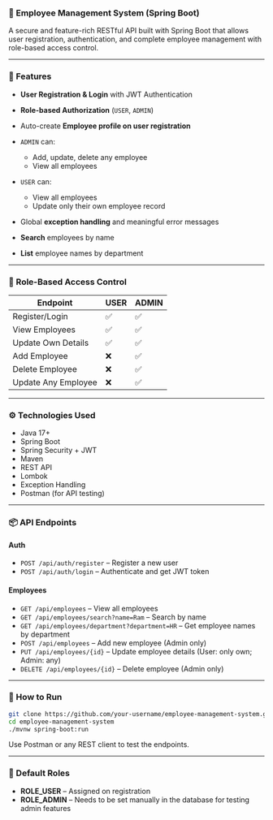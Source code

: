 ### 📄 Employee Management System (Spring Boot)

A secure and feature-rich RESTful API built with Spring Boot that allows user registration, authentication, and complete employee management with role-based access control.

---

### 🚀 Features

* **User Registration & Login** with JWT Authentication
* **Role-based Authorization** (`USER`, `ADMIN`)
* Auto-create **Employee profile on user registration**
* `ADMIN` can:

  * Add, update, delete any employee
  * View all employees
* `USER` can:

  * View all employees
  * Update only their own employee record
* Global **exception handling** and meaningful error messages
* **Search** employees by name
* **List** employee names by department

---

### 🔐 Role-Based Access Control

| Endpoint            | USER | ADMIN |
| ------------------- | ---- | ----- |
| Register/Login      | ✅    | ✅     |
| View Employees      | ✅    | ✅     |
| Update Own Details  | ✅    | ✅     |
| Add Employee        | ❌    | ✅     |
| Delete Employee     | ❌    | ✅     |
| Update Any Employee | ❌    | ✅     |

---

### ⚙️ Technologies Used

* Java 17+
* Spring Boot
* Spring Security + JWT
* Maven
* REST API
* Lombok
* Exception Handling
* Postman (for API testing)

---

### 📦 API Endpoints

#### Auth

* `POST /api/auth/register` – Register a new user
* `POST /api/auth/login` – Authenticate and get JWT token

#### Employees

* `GET /api/employees` – View all employees
* `GET /api/employees/search?name=Ram` – Search by name
* `GET /api/employees/department?department=HR` – Get employee names by department
* `POST /api/employees` – Add new employee (Admin only)
* `PUT /api/employees/{id}` – Update employee details (User: only own; Admin: any)
* `DELETE /api/employees/{id}` – Delete employee (Admin only)

---

### 📁 How to Run

```bash
git clone https://github.com/your-username/employee-management-system.git
cd employee-management-system
./mvnw spring-boot:run
```

Use Postman or any REST client to test the endpoints.

---

### 🧪 Default Roles

* **ROLE\_USER** – Assigned on registration
* **ROLE\_ADMIN** – Needs to be set manually in the database for testing admin features

